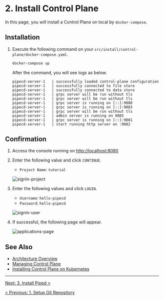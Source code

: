 # 2. Install Control Plane

In this page, you will install a Control Plane on local by `docker-compose`.

## Installation

1. Execute the following command on your `src/install/control-plane/docker-compose.yaml`.
    ```sh
    docker-compose up
    ```

    After the command, you will see logs as below.
    ```log
    pipecd-server-1   | successfully loaded control-plane configuration
    pipecd-server-1   | successfully connected to file store
    pipecd-server-1   | successfully connected to data store
    pipecd-server-1   | grpc server will be run without tls
    pipecd-server-1   | grpc server will be run without tls
    pipecd-server-1   | grpc server is running on [::]:9080
    pipecd-server-1   | grpc server is running on [::]:9083
    pipecd-server-1   | grpc server will be run without tls
    pipecd-server-1   | admin server is running on 9085
    pipecd-server-1   | grpc server is running on [::]:9081
    pipecd-server-1   | start running http server on :9082
    ```

## Confirmation

1. Access the console running on [http://localhost:8080](http://localhost:8080)
2. Enter the following value and click `CONTINUE`.
   - `Project Name`: `tutorial`

    ![signin-project](/images/install/signin-project.png)

3. Enter the following values and click `LOGIN`.
   - `Username`: `hello-pipecd`
   - `Password`: `hello-pipecd`

    ![signin-user](/images/install/signin-user.png)

4. If successful, the following page will appear.

    ![applications-page](/images/install/applications.png)


## See Also

- [Architecture Overview](https://pipecd.dev/docs/user-guide/managing-controlplane/architecture-overview/)
- [Managing Control Plane](https://pipecd.dev/docs/user-guide/managing-controlplane/)
- [Installing Control Plane on Kubernetes](https://pipecd.dev/docs/installation/install-control-plane/installing-controlplane-on-k8s/)

---

[Next: 3. Install Piped >](03-piped.md)

[< Previous: 1. Setup Git Repository](01-git.md)